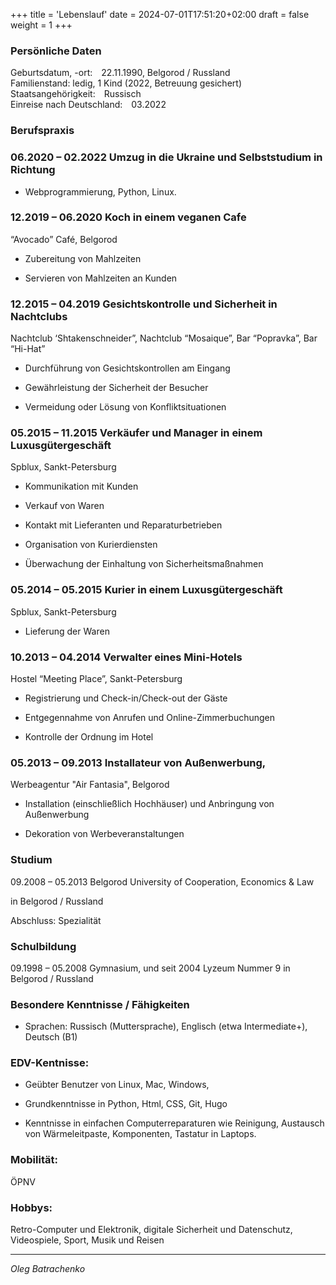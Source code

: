 +++
title = 'Lebenslauf'
date = 2024-07-01T17:51:20+02:00
draft = false
weight = 1
+++

### Persönliche Daten

Geburtsdatum, -ort: 22.11.1990, Belgorod / Russland\
Familienstand: ledig, 1 Kind (2022, Betreuung gesichert)\
Staatsangehörigkeit: Russisch\
Einreise nach Deutschland: 03.2022

### Berufspraxis

### 06.2020 – 02.2022   Umzug in die Ukraine und Selbststudium in Richtung

- Webprogrammierung, Python, Linux.

### 12.2019 – 06.2020   Koch in einem veganen Cafe

“Avocado” Café, Belgorod

- Zubereitung von Mahlzeiten

- Servieren von Mahlzeiten an Kunden

### 12.2015 – 04.2019   Gesichtskontrolle und Sicherheit in Nachtclubs

Nachtclub ‘Shtakenschneider”, Nachtclub “Mosaique”, Bar “Popravka”, Bar “Hi-Hat”

- Durchführung von Gesichtskontrollen am Eingang

- Gewährleistung der Sicherheit der Besucher

- Vermeidung oder Lösung von Konfliktsituationen 
        
### 05.2015 – 11.2015   Verkäufer und Manager in einem Luxusgütergeschäft

Spblux, Sankt-Petersburg

- Kommunikation mit Kunden

- Verkauf von Waren

- Kontakt mit Lieferanten und Reparaturbetrieben

- Organisation von Kurierdiensten

- Überwachung der Einhaltung von Sicherheitsmaßnahmen

### 05.2014 – 05.2015    Kurier in einem Luxusgütergeschäft

Spblux, Sankt-Petersburg

- Lieferung der Waren

### 10.2013 – 04.2014    Verwalter eines Mini-Hotels

Hostel “Meeting Place”, Sankt-Petersburg

- Registrierung und Check-in/Check-out der Gäste

- Entgegennahme von Anrufen und Online-Zimmerbuchungen

- Kontrolle der Ordnung im Hotel

### 05.2013 – 09.2013    Installateur von Außenwerbung,

Werbeagentur "Air Fantasia", Belgorod

- Installation (einschließlich Hochhäuser) und Anbringung von Außenwerbung

- Dekoration von Werbeveranstaltungen

### Studium

09.2008 – 05.2013 Belgorod University of Cooperation, Economics & Law

in Belgorod / Russland

Abschluss: Spezialität

### Schulbildung

09.1998 – 05.2008 Gymnasium, und seit 2004 Lyzeum Nummer 9 
in Belgorod / Russland


### Besondere Kenntnisse / Fähigkeiten

- Sprachen: Russisch (Muttersprache), Englisch (etwa Intermediate+), Deutsch (B1)

### EDV-Kentnisse:

- Geübter Benutzer von Linux, Mac, Windows,

- Grundkenntnisse in Python, Html, CSS, Git, Hugo

- Kenntnisse in einfachen Computerreparaturen wie Reinigung, 
Austausch von Wärmeleitpaste, Komponenten, Tastatur in Laptops.

### Mobilität: 
ÖPNV

### Hobbys:

Retro-Computer und Elektronik, digitale Sicherheit und Datenschutz,
Videospiele, Sport, Musik und Reisen

---

*Oleg Batrachenko*
